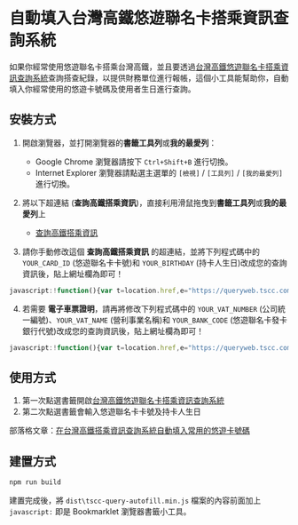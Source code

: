 # 自動填入台灣高鐵悠遊聯名卡搭乘資訊查詢系統

如果你經常使用悠遊聯名卡搭乘台灣高鐵，並且要透過[台灣高鐵悠遊聯名卡搭乘資訊查詢系統](https://queryweb.tscc.com.tw/thsrc_web/)查詢搭查紀錄，以提供財務單位進行報帳，這個小工具能幫助你，自動填入你經常使用的悠遊卡號碼及使用者生日進行查詢。

## 安裝方式

1. 開啟瀏覽器，並打開瀏覽器的**書籤工具列**或**我的最愛列**：
   * Google Chrome 瀏覽器請按下 `Ctrl+Shift+B` 進行切換。
   * Internet Explorer 瀏覽器請點選主選單的 `[檢視]` / `[工具列]` / `[我的最愛列]` 進行切換。
2. 將以下超連結 (**查詢高鐵搭乘資訊**)，直接利用滑鼠拖曳到**書籤工具列**或**我的最愛列**上

   * [查詢高鐵搭乘資訊](https://queryweb.tscc.com.tw/thsrc_web/)

3. 請你手動修改這個 **查詢高鐵搭乘資訊** 的超連結，並將下列程式碼中的 `YOUR_CARD_ID` (悠遊聯名卡卡號)和 `YOUR_BIRTHDAY` (持卡人生日)改成您的查詢資訊後，貼上網址欄為即可！

```js
javascript:!function(){var t=location.href,e="https://queryweb.tscc.com.tw/thsrc_web/";t===e?(document.getElementById("txtCardID").value="YOUR_CARD_ID",document.getElementById("txtBirth").value="YOUR_BIRTHDAY"):"https://queryweb.tscc.com.tw/thsrc_web/THSRC_page.aspx"===t?(document.getElementById("VAT_Num").value="YOUR_VAT_NUMBER",document.getElementById("txtBuy").value="YOUR_VAT_NAME",document.getElementById("txtBank_code").value="YOUR_BANK_CODE"):location.href=e}();
```

4. 若需要 **電子車票證明**，請再將修改下列程式碼中的 `YOUR_VAT_NUMBER` (公司統一編號)、`YOUR_VAT_NAME` (營利事業名稱)和 `YOUR_BANK_CODE` (悠遊聯名卡發卡銀行代號)改成您的查詢資訊後，貼上網址欄為即可！

```js
javascript:!function(){var t=location.href,e="https://queryweb.tscc.com.tw/thsrc_web/";t===e?(document.getElementById("txtCardID").value="YOUR_CARD_ID",document.getElementById("txtBirth").value="YOUR_BIRTHDAY"):"https://queryweb.tscc.com.tw/thsrc_web/THSRC_page.aspx"===t?(document.getElementById("VAT_Num").value="YOUR_VAT_NUMBER",document.getElementById("txtBuy").value="YOUR_VAT_NAME",document.getElementById("txtBank_code").value="YOUR_BANK_CODE"):location.href=e}();
```

## 使用方式

1. 第一次點選書籤開啟[台灣高鐵悠遊聯名卡搭乘資訊查詢系統](https://queryweb.tscc.com.tw/thsrc_web/)
2. 第二次點選書籤會輸入悠遊聯名卡卡號及持卡人生日

部落格文章：[在台灣高鐵搭乘資訊查詢系統自動填入常用的悠遊卡號碼](https://poychang.github.io/autofill-tscc-boarding-info-query-paramter/)

## 建置方式

```bash
npm run build
```

建置完成後，將 `dist\tscc-query-autofill.min.js` 檔案的內容前面加上 `javascript:` 即是 Bookmarklet 瀏覽器書籤小工具。
